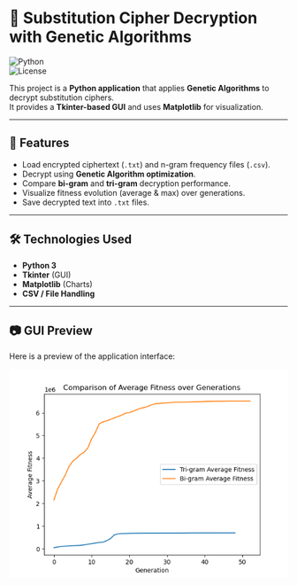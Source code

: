 # 🔐 Substitution Cipher Decryption with Genetic Algorithms  

![Python](https://img.shields.io/badge/Python-3.x-blue)  
![License](https://img.shields.io/badge/License-MIT-green)  

This project is a **Python application** that applies **Genetic Algorithms** to decrypt substitution ciphers.  
It provides a **Tkinter-based GUI** and uses **Matplotlib** for visualization.  

---

## 🚀 Features  
- Load encrypted ciphertext (`.txt`) and n-gram frequency files (`.csv`).  
- Decrypt using **Genetic Algorithm optimization**.  
- Compare **bi-gram** and **tri-gram** decryption performance.  
- Visualize fitness evolution (average & max) over generations.  
- Save decrypted text into `.txt` files.  

---

## 🛠️ Technologies Used  
- **Python 3**  
- **Tkinter** (GUI)  
- **Matplotlib** (Charts)  
- **CSV / File Handling**  

---

## 📷 GUI Preview  
Here is a preview of the application interface:  

![App Screenshot](Figure_1.png)  




